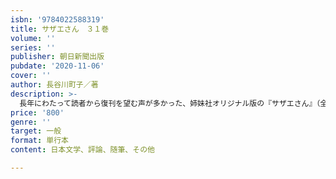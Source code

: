 ```yaml
---
isbn: '9784022588319'
title: サザエさん　３１巻
volume: ''
series: ''
publisher: 朝日新聞出版
pubdate: '2020-11-06'
cover: ''
author: 長谷川町子／著
description: >-
  長年にわたって読者から復刊を望む声が多かった、姉妹社オリジナル版の『サザエさん』（全68巻）がついに刊行します。新たに新聞掲載日と注釈が付き世代を超えて楽しめます。31巻は1958年１月から12月までを掲載。
price: '800'
genre: ''
target: 一般
format: 単行本
content: 日本文学、評論、随筆、その他

---
```

